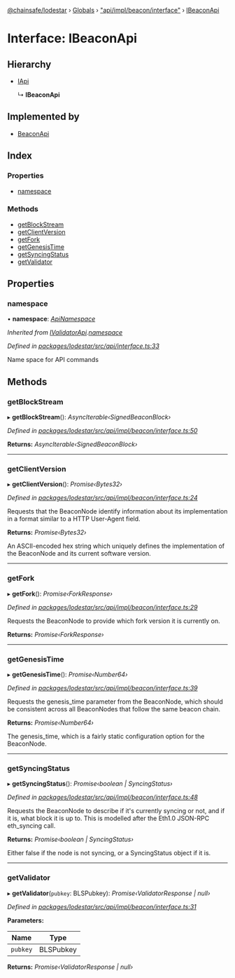 [@chainsafe/lodestar](../README.md) › [Globals](../globals.md) › ["api/impl/beacon/interface"](../modules/_api_impl_beacon_interface_.md) › [IBeaconApi](_api_impl_beacon_interface_.ibeaconapi.md)

# Interface: IBeaconApi

## Hierarchy

* [IApi](_api_interface_.iapi.md)

  ↳ **IBeaconApi**

## Implemented by

* [BeaconApi](../classes/_api_impl_beacon_beacon_.beaconapi.md)

## Index

### Properties

* [namespace](_api_impl_beacon_interface_.ibeaconapi.md#namespace)

### Methods

* [getBlockStream](_api_impl_beacon_interface_.ibeaconapi.md#getblockstream)
* [getClientVersion](_api_impl_beacon_interface_.ibeaconapi.md#getclientversion)
* [getFork](_api_impl_beacon_interface_.ibeaconapi.md#getfork)
* [getGenesisTime](_api_impl_beacon_interface_.ibeaconapi.md#getgenesistime)
* [getSyncingStatus](_api_impl_beacon_interface_.ibeaconapi.md#getsyncingstatus)
* [getValidator](_api_impl_beacon_interface_.ibeaconapi.md#getvalidator)

## Properties

###  namespace

• **namespace**: *[ApiNamespace](../enums/_api_index_.apinamespace.md)*

*Inherited from [IValidatorApi](_api_impl_validator_interface_.ivalidatorapi.md).[namespace](_api_impl_validator_interface_.ivalidatorapi.md#namespace)*

*Defined in [packages/lodestar/src/api/interface.ts:33](https://github.com/ChainSafe/lodestar/blob/e2d6cf79d/packages/lodestar/src/api/interface.ts#L33)*

Name space for API commands

## Methods

###  getBlockStream

▸ **getBlockStream**(): *AsyncIterable‹SignedBeaconBlock›*

*Defined in [packages/lodestar/src/api/impl/beacon/interface.ts:50](https://github.com/ChainSafe/lodestar/blob/e2d6cf79d/packages/lodestar/src/api/impl/beacon/interface.ts#L50)*

**Returns:** *AsyncIterable‹SignedBeaconBlock›*

___

###  getClientVersion

▸ **getClientVersion**(): *Promise‹Bytes32›*

*Defined in [packages/lodestar/src/api/impl/beacon/interface.ts:24](https://github.com/ChainSafe/lodestar/blob/e2d6cf79d/packages/lodestar/src/api/impl/beacon/interface.ts#L24)*

Requests that the BeaconNode identify information about its
implementation in a format similar to a HTTP User-Agent field.

**Returns:** *Promise‹Bytes32›*

An ASCII-encoded hex string which
uniquely defines the implementation of the BeaconNode and its current software version.

___

###  getFork

▸ **getFork**(): *Promise‹ForkResponse›*

*Defined in [packages/lodestar/src/api/impl/beacon/interface.ts:29](https://github.com/ChainSafe/lodestar/blob/e2d6cf79d/packages/lodestar/src/api/impl/beacon/interface.ts#L29)*

Requests the BeaconNode to provide which fork version it is currently on.

**Returns:** *Promise‹ForkResponse›*

___

###  getGenesisTime

▸ **getGenesisTime**(): *Promise‹Number64›*

*Defined in [packages/lodestar/src/api/impl/beacon/interface.ts:39](https://github.com/ChainSafe/lodestar/blob/e2d6cf79d/packages/lodestar/src/api/impl/beacon/interface.ts#L39)*

Requests the genesis_time parameter from the BeaconNode,
which should be consistent across all BeaconNodes that follow the same beacon chain.

**Returns:** *Promise‹Number64›*

The genesis_time,
which is a fairly static configuration option for the BeaconNode.

___

###  getSyncingStatus

▸ **getSyncingStatus**(): *Promise‹boolean | SyncingStatus›*

*Defined in [packages/lodestar/src/api/impl/beacon/interface.ts:48](https://github.com/ChainSafe/lodestar/blob/e2d6cf79d/packages/lodestar/src/api/impl/beacon/interface.ts#L48)*

Requests the BeaconNode to describe if it's currently syncing or not,
and if it is, what block it is up to.
This is modelled after the Eth1.0 JSON-RPC eth_syncing call.

**Returns:** *Promise‹boolean | SyncingStatus›*

Either false if the node is not syncing,
or a SyncingStatus object if it is.

___

###  getValidator

▸ **getValidator**(`pubkey`: BLSPubkey): *Promise‹ValidatorResponse | null›*

*Defined in [packages/lodestar/src/api/impl/beacon/interface.ts:31](https://github.com/ChainSafe/lodestar/blob/e2d6cf79d/packages/lodestar/src/api/impl/beacon/interface.ts#L31)*

**Parameters:**

Name | Type |
------ | ------ |
`pubkey` | BLSPubkey |

**Returns:** *Promise‹ValidatorResponse | null›*
